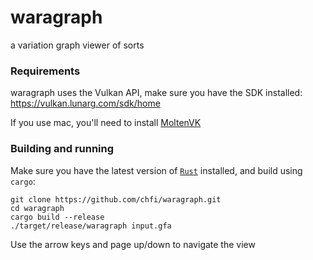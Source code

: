 # waragraph

a variation graph viewer of sorts

### Requirements

waragraph uses the Vulkan API, make sure you have the SDK installed: https://vulkan.lunarg.com/sdk/home

If you use mac, you'll need to install [MoltenVK](https://github.com/KhronosGroup/MoltenVK)

### Building and running

Make sure you have the latest version of
[`Rust`](https://www.rust-lang.org/tools/install) installed, and build
using `cargo`:

```
git clone https://github.com/chfi/waragraph.git
cd waragraph
cargo build --release
./target/release/waragraph input.gfa
```

Use the arrow keys and page up/down to navigate the view
